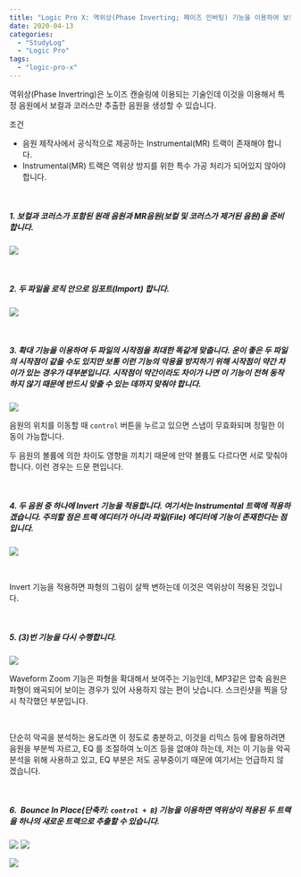 ```yaml
---
title: "Logic Pro X: 역위상(Phase Inverting; 페이즈 인버팅) 기능을 이용하여 보컬+코러스만 추출"
date: 2020-04-13
categories: 
  - "StudyLog"
  - "Logic Pro"
tags: 
  - "logic-pro-x"
---
```


역위상(Phase Invertring)은 노이즈 캔슬링에 이용되는 기술인데 이것을 이용해서 특정 음원에서 보컬과 코러스만 추출한 음원을 생성할 수 있습니다.

조건

- 음원 제작사에서 공식적으로 제공하는 Instrumental(MR) 트랙이 존재해야 합니다.
- Instrumental(MR) 트랙은 역위상 방지를 위한 특수 가공 처리가 되어있지 않아야 합니다.

 

##### 1\. 보컬과 코러스가 포함된 원래 음원과 MR음원(보컬 및 코러스가 제거된 음원)을 준비합니다.

 ![](/assets/img/wp-content/uploads/2020/04/스크린샷-2020-04-13-오후-8.38.57.png)

 

##### 2\. 두 파일을 로직 안으로 임포트(Import) 합니다.

 ![](/assets/img/wp-content/uploads/2020/04/스크린샷-2020-04-13-오후-8.44.55.png)

 

##### 3\. 확대 기능을 이용하여 두 파일의 시작점을 최대한 똑같게 맞춥니다. 운이 좋은 두 파일의 시작점이 같을 수도 있지만 보통 이런 기능의 악용을 방지하기 위해 시작점이 약간 차이가 있는 경우가 대부분입니다. 시작점이 약간이라도 차이가 나면 이 기능이 전혀 동작하지 않기 때문에 반드시 맞출 수 있는 데까지 맞춰야 합니다.

 ![](/assets/img/wp-content/uploads/2020/04/스크린샷-2020-04-13-오후-8.41.54.png)

음원의 위치를 이동할 때 `control` 버튼을 누르고 있으면 스냅이 무효화되며 정밀한 이동이 가능합니다.

두 음원의 볼륨에 의한 차이도 영향을 끼치기 때문에 만약 볼륨도 다르다면 서로 맞춰야 합니다. 이런 경우는 드문 편입니다.

 

##### 4\. 두 음원 중 하나에 Invert 기능을 적용합니다. 여기서는 Instrumental 트랙에 적용하겠습니다. 주의할 점은 트랙 에디터가 아니라 파일(File) 에디터에 기능이 존재한다는 점입니다.

 ![](/assets/img/wp-content/uploads/2020/04/스크린샷-2020-04-13-오후-8.49.09.png)

 

Invert 기능을 적용하면 파형의 그림이 살짝 변하는데 이것은 역위상이 적용된 것입니다.

 

##### 5\. (3)번 기능을 다시 수행합니다.

 ![](/assets/img/wp-content/uploads/2020/04/스크린샷-2020-04-13-오후-9.00.07.png)

Waveform Zoom 기능은 파형을 확대해서 보여주는 기능인데, MP3같은 압축 음원은 파형이 왜곡되어 보이는 경우가 있어 사용하지 않는 편이 낫습니다. 스크린샷을 찍을 당시 착각했던 부분입니다.

 

단순히 악곡을 분석하는 용도라면 이 정도로 충분하고, 이것을 리믹스 등에 활용하려면 음원을 부분씩 자르고, EQ 를 조절하여 노이즈 등을 없애야 하는데, 저는 이 기능을 악곡 분석을 위해 사용하고 있고, EQ 부분은 저도 공부중이기 때문에 여기서는 언급하지 않겠습니다.

 

##### 6.  Bounce In Place(단축키: `control + B`) 기능을 이용하면 역위상이 적용된 두 트랙을 하나의 새로운 트랙으로 추출할 수 있습니다.

 ![](/assets/img/wp-content/uploads/2020/04/스크린샷-2020-04-13-오후-9.12.32.png)  ![](/assets/img/wp-content/uploads/2020/04/스크린샷-2020-04-13-오후-9.12.47.png)

 ![](/assets/img/wp-content/uploads/2020/04/스크린샷-2020-04-13-오후-9.17.05.png)

